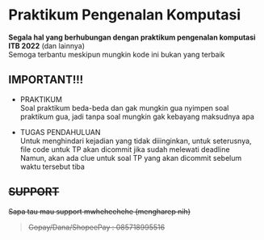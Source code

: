 # Praktikum Pengenalan Komputasi
**Segala hal yang berhubungan dengan praktikum pengenalan komputasi ITB 2022** (dan lainnya)   
Semoga terbantu meskipun mungkin kode ini bukan yang terbaik



## IMPORTANT!!!
* PRAKTIKUM  
Soal praktikum beda-beda dan gak mungkin gua nyimpen soal praktikum gua, jadi tanpa soal mungkin gak kebayang maksudnya apa

* TUGAS PENDAHULUAN  
Untuk menghindari kejadian yang tidak diiinginkan, untuk seterusnya, file code untuk TP akan dicommit jika sudah melewati deadline  
Namun, akan ada clue untuk soal TP yang akan dicommit sebelum waktu tersebut tiba

## ~~SUPPORT~~  
~~Sapa tau mau support mwheheehehe (mengharep nih)~~  
> ~~Gopay/Dana/ShopeePay : 085718995516~~
